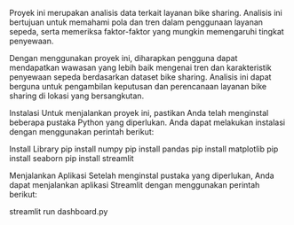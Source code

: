 Proyek ini merupakan analisis data terkait layanan bike sharing. Analisis ini bertujuan untuk memahami pola dan tren dalam penggunaan layanan sepeda, serta memeriksa faktor-faktor yang mungkin memengaruhi tingkat penyewaan.

Dengan menggunakan proyek ini, diharapkan pengguna dapat mendapatkan wawasan yang lebih baik mengenai tren dan karakteristik penyewaan sepeda berdasarkan dataset bike sharing. Analisis ini dapat berguna untuk pengambilan keputusan dan perencanaan layanan bike sharing di lokasi yang bersangkutan.

Instalasi Untuk menjalankan proyek ini, pastikan Anda telah menginstal beberapa pustaka Python yang diperlukan. Anda dapat melakukan instalasi dengan menggunakan perintah berikut:

Install Library
pip install numpy
pip install pandas
pip install matplotlib
pip install seaborn
pip install streamlit

Menjalankan Aplikasi Setelah menginstal pustaka yang diperlukan, Anda dapat menjalankan aplikasi Streamlit dengan menggunakan perintah berikut:

streamlit run dashboard.py